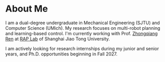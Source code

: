 # About Me

I am a dual-degree undergraduate in Mechanical Engineering (SJTU) and Computer Science (UMich). My research focuses on multi-robot planning and learning-based control. I'm currently working with Prof. [Zhongqiang Ren](https://rap-lab.github.io/team/zren/) at [RAP Lab](https://rap-lab.github.io/) of Shanghai Jiao Tong University.

I am actively looking for research internships during my junior and senior years, and Ph.D. opportunities beginning in Fall 2027.
